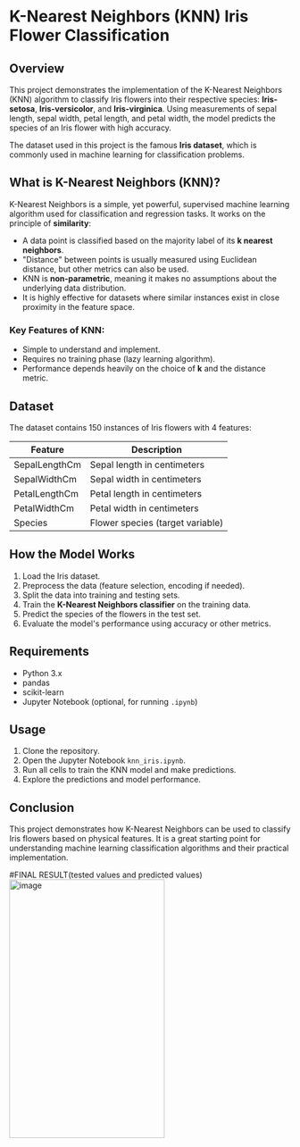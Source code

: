 # K-Nearest Neighbors (KNN) Iris Flower Classification

## Overview
This project demonstrates the implementation of the K-Nearest Neighbors (KNN) algorithm to classify Iris flowers into their respective species: **Iris-setosa**, **Iris-versicolor**, and **Iris-virginica**. Using measurements of sepal length, sepal width, petal length, and petal width, the model predicts the species of an Iris flower with high accuracy.

The dataset used in this project is the famous **Iris dataset**, which is commonly used in machine learning for classification problems.

## What is K-Nearest Neighbors (KNN)?
K-Nearest Neighbors is a simple, yet powerful, supervised machine learning algorithm used for classification and regression tasks. It works on the principle of **similarity**:

- A data point is classified based on the majority label of its **k nearest neighbors**.
- "Distance" between points is usually measured using Euclidean distance, but other metrics can also be used.
- KNN is **non-parametric**, meaning it makes no assumptions about the underlying data distribution.
- It is highly effective for datasets where similar instances exist in close proximity in the feature space.

### Key Features of KNN:
- Simple to understand and implement.
- Requires no training phase (lazy learning algorithm).
- Performance depends heavily on the choice of **k** and the distance metric.

## Dataset
The dataset contains 150 instances of Iris flowers with 4 features:

| Feature | Description |
|---------|-------------|
| SepalLengthCm | Sepal length in centimeters |
| SepalWidthCm  | Sepal width in centimeters |
| PetalLengthCm | Petal length in centimeters |
| PetalWidthCm  | Petal width in centimeters |
| Species       | Flower species (target variable) |


## How the Model Works
1. Load the Iris dataset.
2. Preprocess the data (feature selection, encoding if needed).
3. Split the data into training and testing sets.
4. Train the **K-Nearest Neighbors classifier** on the training data.
5. Predict the species of the flowers in the test set.
6. Evaluate the model's performance using accuracy or other metrics.

## Requirements
- Python 3.x
- pandas
- scikit-learn
- Jupyter Notebook (optional, for running `.ipynb`)

## Usage
1. Clone the repository.
2. Open the Jupyter Notebook `knn_iris.ipynb`.
3. Run all cells to train the KNN model and make predictions.
4. Explore the predictions and model performance.

## Conclusion
This project demonstrates how K-Nearest Neighbors can be used to classify Iris flowers based on physical features. It is a great starting point for understanding machine learning classification algorithms and their practical implementation.

#FINAL RESULT(tested values and predicted values)
<img width="278" height="463" alt="image" src="https://github.com/user-attachments/assets/02b1ce72-24d7-479f-ae6d-bac5a3779d09" />



